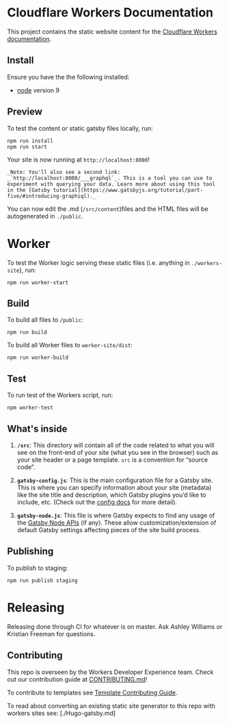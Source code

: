 # Cloudflare Workers Documentation

This project contains the static website content for the [Cloudflare Workers documentation](https://developers.cloudflare.com/workers/).

## Install

Ensure you have the the following installed:

- [node](https://nodejs.org/en/download/) version 9

## Preview

To test the content or static gatsby files locally, run:

```
npm run install
npm run start
```
 Your site is now running at `http://localhost:8000`!

    _Note: You'll also see a second link: _`http://localhost:8000/___graphql`_. This is a tool you can use to experiment with querying your data. Learn more about using this tool in the [Gatsby tutorial](https://www.gatsbyjs.org/tutorial/part-five/#introducing-graphiql)._

You can now edit the .md (`/src/content`)files and the HTML files will be autogenerated in `./public`.

# Worker

To test the Worker logic serving these static files (i.e. anything in `./workers-site`), run:

```
npm run worker-start
```

## Build
To build all files to `/public`:
```
npm run build
```

To build all Worker files to `worker-site/dist`:
```
npm run worker-build
```

## Test
To run test of the Workers script, run:

```
npm worker-test
```

## What's inside
1.  **`/src`**: This directory will contain all of the code related to what you will see on the front-end of your site (what you see in the browser) such as your site header or a page template. `src` is a convention for “source code”.

2.  **`gatsby-config.js`**: This is the main configuration file for a Gatsby site. This is where you can specify information about your site (metadata) like the site title and description, which Gatsby plugins you’d like to include, etc. (Check out the [config docs](https://www.gatsbyjs.org/docs/gatsby-config/) for more detail).

3.  **`gatsby-node.js`**: This file is where Gatsby expects to find any usage of the [Gatsby Node APIs](https://www.gatsbyjs.org/docs/node-apis/) (if any). These allow customization/extension of default Gatsby settings affecting pieces of the site build process.


## Publishing

To publish to staging:

```
npm run publish staging
```

# Releasing

Releasing done through CI for whatever is on master. Ask Ashley Williams or Kristian Freeman for questions.

## Contributing

This repo is overseen by the Workers Developer Experience team. Check out our contribution guide at [CONTRIBUTING.md](/CONTRIBUTING.md)!

To contribute to templates see [Template Contributing Guide](content/templates/CONTRIBUTING.md).

To read about converting an existing static site generator to this repo with workers sites see: [./Hugo-gatsby.md] 
